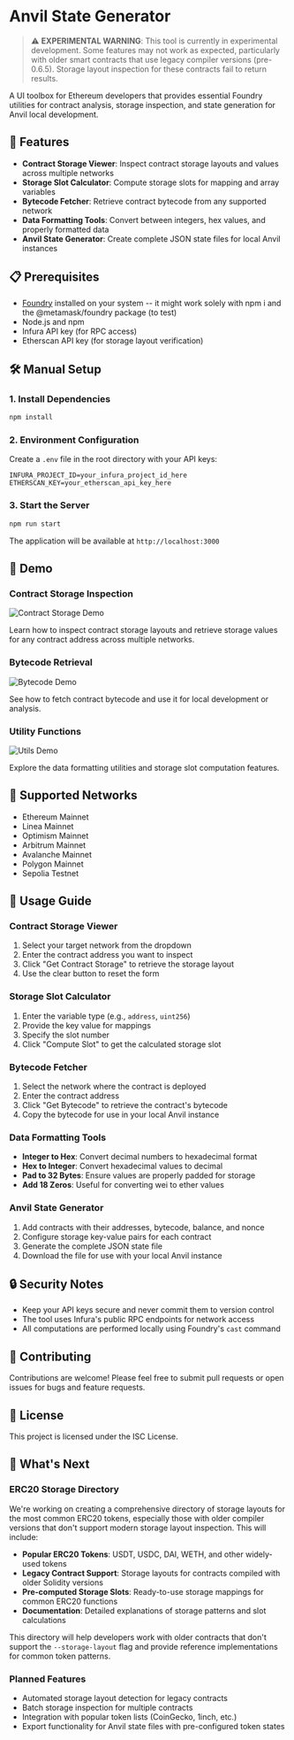 # Anvil State Generator

> ⚠️ **EXPERIMENTAL WARNING**: This tool is currently in experimental development. Some features may not work as expected, particularly with older smart contracts that use legacy compiler versions (pre-0.6.5). Storage layout inspection for these contracts fail to return results.

A UI toolbox for Ethereum developers that provides essential Foundry utilities for contract analysis, storage inspection, and state generation for Anvil local development.

## 🚀 Features

- **Contract Storage Viewer**: Inspect contract storage layouts and values across multiple networks
- **Storage Slot Calculator**: Compute storage slots for mapping and array variables
- **Bytecode Fetcher**: Retrieve contract bytecode from any supported network
- **Data Formatting Tools**: Convert between integers, hex values, and properly formatted data
- **Anvil State Generator**: Create complete JSON state files for local Anvil instances

## 📋 Prerequisites

- [Foundry](https://getfoundry.sh/) installed on your system -- it might work solely with npm i and the @metamask/foundry package (to test)
- Node.js and npm
- Infura API key (for RPC access)
- Etherscan API key (for storage layout verification)

## 🛠️ Manual Setup

### 1. Install Dependencies

```bash
npm install
```

### 2. Environment Configuration

Create a `.env` file in the root directory with your API keys:

```env
INFURA_PROJECT_ID=your_infura_project_id_here
ETHERSCAN_KEY=your_etherscan_api_key_here
```

### 3. Start the Server

```bash
npm run start
```

The application will be available at `http://localhost:3000`

## 🎥 Demo

### Contract Storage Inspection
![Contract Storage Demo](public/assets/storage.gif)

Learn how to inspect contract storage layouts and retrieve storage values for any contract address across multiple networks.

### Bytecode Retrieval
![Bytecode Demo](public/assets/bytecode.gif)

See how to fetch contract bytecode and use it for local development or analysis.

### Utility Functions
![Utils Demo](public/assets/utils.gif)

Explore the data formatting utilities and storage slot computation features.

## 🔧 Supported Networks

- Ethereum Mainnet
- Linea Mainnet
- Optimism Mainnet
- Arbitrum Mainnet
- Avalanche Mainnet
- Polygon Mainnet
- Sepolia Testnet

## 📖 Usage Guide

### Contract Storage Viewer
1. Select your target network from the dropdown
2. Enter the contract address you want to inspect
3. Click "Get Contract Storage" to retrieve the storage layout
4. Use the clear button to reset the form

### Storage Slot Calculator
1. Enter the variable type (e.g., `address`, `uint256`)
2. Provide the key value for mappings
3. Specify the slot number
4. Click "Compute Slot" to get the calculated storage slot

### Bytecode Fetcher
1. Select the network where the contract is deployed
2. Enter the contract address
3. Click "Get Bytecode" to retrieve the contract's bytecode
4. Copy the bytecode for use in your local Anvil instance

### Data Formatting Tools
- **Integer to Hex**: Convert decimal numbers to hexadecimal format
- **Hex to Integer**: Convert hexadecimal values to decimal
- **Pad to 32 Bytes**: Ensure values are properly padded for storage
- **Add 18 Zeros**: Useful for converting wei to ether values

### Anvil State Generator
1. Add contracts with their addresses, bytecode, balance, and nonce
2. Configure storage key-value pairs for each contract
3. Generate the complete JSON state file
4. Download the file for use with your local Anvil instance

## 🔒 Security Notes

- Keep your API keys secure and never commit them to version control
- The tool uses Infura's public RPC endpoints for network access
- All computations are performed locally using Foundry's `cast` command

## 🤝 Contributing

Contributions are welcome! Please feel free to submit pull requests or open issues for bugs and feature requests.

## 📄 License

This project is licensed under the ISC License.

## 🚧 What's Next

### ERC20 Storage Directory
We're working on creating a comprehensive directory of storage layouts for the most common ERC20 tokens, especially those with older compiler versions that don't support modern storage layout inspection. This will include:

- **Popular ERC20 Tokens**: USDT, USDC, DAI, WETH, and other widely-used tokens
- **Legacy Contract Support**: Storage layouts for contracts compiled with older Solidity versions
- **Pre-computed Storage Slots**: Ready-to-use storage mappings for common ERC20 functions
- **Documentation**: Detailed explanations of storage patterns and slot calculations

This directory will help developers work with older contracts that don't support the `--storage-layout` flag and provide reference implementations for common token patterns.

### Planned Features
- Automated storage layout detection for legacy contracts
- Batch storage inspection for multiple contracts
- Integration with popular token lists (CoinGecko, 1inch, etc.)
- Export functionality for Anvil state files with pre-configured token states 